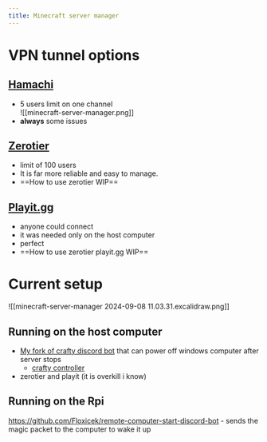 ```yaml
---
title: Minecraft server manager
---
```

# VPN tunnel options
## [Hamachi](https://www.vpn.net/)
- 5 users limit on one channel </br>
![[minecraft-server-manager.png]]</br>
- **always** some issues 

## [Zerotier](https://www.zerotier.com/)
- limit of 100 users
- It is far more reliable and easy to manage.
- ==How to use zerotier WIP==

## [Playit.gg](https://playit.gg/)
- anyone could connect
- it was needed only on the host computer
- perfect
- ==How to use zerotier playit.gg WIP==
# Current setup
![[minecraft-server-manager 2024-09-08 11.03.31.excalidraw.png]]

## Running on the host computer
- [My fork of crafty discord bot](https://github.com/Floxicek/crafty_discord_bot) that can power off windows computer after server stops
	- [crafty controller](https://craftycontrol.com/)
- zerotier and playit (it is overkill i know)

## Running on the Rpi
https://github.com/Floxicek/remote-computer-start-discord-bot - sends the magic packet to the computer to wake it up